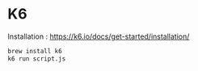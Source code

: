 # K6

Installation : https://k6.io/docs/get-started/installation/

```sh
brew install k6
k6 run script.js
```